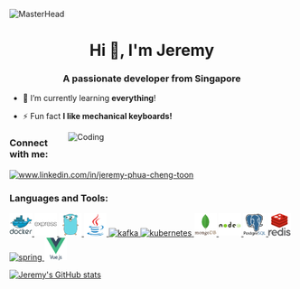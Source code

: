![MasterHead](https://t3.ftcdn.net/jpg/02/85/47/76/360_F_285477653_wWjCYgsDoShyZpn40xQWDp5vazcGN079.jpg)
<h1 align="center">Hi 👋, I'm Jeremy</h1>
<h3 align="center">A passionate developer from Singapore</h3>

- 🌱 I’m currently learning **everything**!

- ⚡ Fun fact **I like mechanical keyboards!**

<img align="right" alt="Coding" width="400" src="https://camo.githubusercontent.com/a149d760600c7e9e5c11cb70b1a0f9db47f7ba432037fb17dd8437d10fa80b63/68747470733a2f2f74656e6f722e636f6d2f766965772f62726f6f6b6c796e39392d6e6f6963652d6a616b652d706572616c74612d616e64792d73616d626572672d6e6963652d6769662d31343233343831392e676966">

<h3 align="left">Connect with me:</h3>
<p align="left">
<a href="https://linkedin.com/in/www.linkedin.com/in/jeremy-phua-cheng-toon" target="blank"><img align="center" src="https://raw.githubusercontent.com/rahuldkjain/github-profile-readme-generator/master/src/images/icons/Social/linked-in-alt.svg" alt="www.linkedin.com/in/jeremy-phua-cheng-toon" height="30" width="40" /></a>
</p>

<h3 align="left">Languages and Tools:</h3>
<p align="left"> <a href="https://www.docker.com/" target="_blank" rel="noreferrer"> <img src="https://raw.githubusercontent.com/devicons/devicon/master/icons/docker/docker-original-wordmark.svg" alt="docker" width="40" height="40"/> </a> <a href="https://expressjs.com" target="_blank" rel="noreferrer"> <img src="https://raw.githubusercontent.com/devicons/devicon/master/icons/express/express-original-wordmark.svg" alt="express" width="40" height="40"/> </a> <a href="https://golang.org" target="_blank" rel="noreferrer"> <img src="https://raw.githubusercontent.com/devicons/devicon/master/icons/go/go-original.svg" alt="go" width="40" height="40"/> </a> <a href="https://www.java.com" target="_blank" rel="noreferrer"> <img src="https://raw.githubusercontent.com/devicons/devicon/master/icons/java/java-original.svg" alt="java" width="40" height="40"/> </a> <a href="https://kafka.apache.org/" target="_blank" rel="noreferrer"> <img src="https://www.vectorlogo.zone/logos/apache_kafka/apache_kafka-icon.svg" alt="kafka" width="40" height="40"/> </a> <a href="https://kubernetes.io" target="_blank" rel="noreferrer"> <img src="https://www.vectorlogo.zone/logos/kubernetes/kubernetes-icon.svg" alt="kubernetes" width="40" height="40"/> </a> <a href="https://www.mongodb.com/" target="_blank" rel="noreferrer"> <img src="https://raw.githubusercontent.com/devicons/devicon/master/icons/mongodb/mongodb-original-wordmark.svg" alt="mongodb" width="40" height="40"/> </a> <a href="https://nodejs.org" target="_blank" rel="noreferrer"> <img src="https://raw.githubusercontent.com/devicons/devicon/master/icons/nodejs/nodejs-original-wordmark.svg" alt="nodejs" width="40" height="40"/> </a> <a href="https://www.postgresql.org" target="_blank" rel="noreferrer"> <img src="https://raw.githubusercontent.com/devicons/devicon/master/icons/postgresql/postgresql-original-wordmark.svg" alt="postgresql" width="40" height="40"/> </a> <a href="https://redis.io" target="_blank" rel="noreferrer"> <img src="https://raw.githubusercontent.com/devicons/devicon/master/icons/redis/redis-original-wordmark.svg" alt="redis" width="40" height="40"/> </a> <a href="https://spring.io/" target="_blank" rel="noreferrer"> <img src="https://www.vectorlogo.zone/logos/springio/springio-icon.svg" alt="spring" width="40" height="40"/> </a> <a href="https://vuejs.org/" target="_blank" rel="noreferrer"> <img src="https://raw.githubusercontent.com/devicons/devicon/master/icons/vuejs/vuejs-original-wordmark.svg" alt="vuejs" width="40" height="40"/> </a> </p>

[![Jeremy's GitHub stats](https://github-readme-stats.vercel.app/api?username=jeremyphua&hide=prs,issues&count_private=true&show_icons=true&theme=synthwave)](https://github.com/anuraghazra/github-readme-stats)
